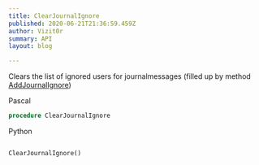 ```yaml
---
title: ClearJournalIgnore
published: 2020-06-21T21:36:59.459Z
author: Vizit0r
summary: API
layout: blog

---
```


 

Clears the list of ignored users for journalmessages (filled up by method [AddJournalIgnore](../AddJournalIgnore))


Pascal

```pascal
procedure ClearJournalIgnore
```



Python
```python

ClearJournalIgnore()
```